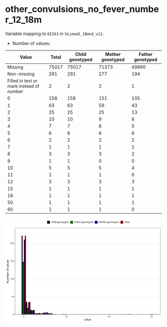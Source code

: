 # other_convulsions_no_fever_number_12_18m
Variable mapping to `EE263` in `Skjema5_18mnd_v12`.
- Number of values:

| Value | Total | Child genotyped | Mother genotyped | Father genotyped |
| ----- | ----- | --------------- | ---------------- | ---------------- |
| Missing | 75017 | 75017 | 71373 | 49890 |
| Non-missing | 291 | 291 | 277 | 194 |
| Filled in text or mark instead of number | 2 | 2 | 2 |1 |
| 0 | 158 | 158 | 151 | 105 |
| 1 | 63 | 63 | 59 | 43 |
| 2 | 25 | 25 | 25 | 13 |
| 3 | 10 | 10 | 9 | 6 |
| 4 | 7 | 7 | 6 | 5 |
| 5 | 6 | 6 | 6 | 6 |
| 6 | 2 | 2 | 2 | 2 |
| 7 | 1 | 1 | 1 | 1 |
| 8 | 3 | 3 | 3 | 2 |
| 9 | 1 | 1 | 0 | 0 |
| 10 | 5 | 5 | 5 | 4 |
| 11 | 1 | 1 | 1 | 0 |
| 12 | 3 | 3 | 3 | 3 |
| 15 | 1 | 1 | 1 | 1 |
| 18 | 1 | 1 | 1 | 1 |
| 50 | 1 | 1 | 1 | 1 |
| 60 | 1 | 1 | 1 | 0 |



![](other_convulsions_no_fever_number_12_18m_n.png)




